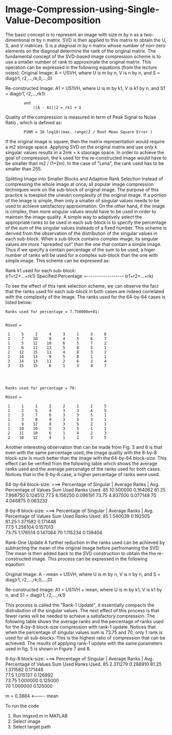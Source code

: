 # Image-Compression-using-Single-Value-Decomposition

The basic concept is to represent an image with size m by n as a two-dimentional m by n matrix. SVD is then applied to this matrix to obtain the U, S, and V matrices. S is a diagnoal m by n matrix whose number of non-zero elements on the diagnoal determine the rank of the original matrix. The fundamental concept of the SVD-based image compression scheme is to use a smaller number of rank to approximate the original matrix. This operation can be expressed in the following equations (from the lecture notes): 
Original Image: 	A = USVH,
			where U is m by n,
			      V is n by n,
			      and S = 
			      diag(r1, r2,...,rk,0,...,0)

Re-constructed Image:  A1 = US1VH,
			where U is m by k1,
			      V is k1 by n,
			      and S1 = 
			      diag(r1, r2,...,rk1)

			and
		        ||A - A1||2 = rk1 + 1


Quality of the compression is measured in term of Peak Signal to Noise Ratio , which is defined as: 

			PSNR = 10 log10((max. range)2 / Root Mean Square Error )	

If the original image is square, then the matrix representation would require a m2 storage space. Applying SVD on the original matrix and use only k singular values results in a 2mk + k staorage space. In order to achieve the goal of compression, the k used for the re-constructed image would have to be smaller than m2 / (1+2m). In the case of "Lena", the rank used has to be smaller than 255. 


Splitting Image into Smaller Blocks and Adaptive Rank Selection
Instead of compressing the whole image at once, all popular image compression techniques work on the sub-block of original image. The purpose of this practice is toexploit the uneven complexity of the original image. If a portion of the image is simple, then only a smaller of singular values needs to be used to achieve satisfactory approximation. On the other hand, if the image is cimplex, then more singular values would have to be used in order to maintain the image quality. A simple way to adaptively select the appropriate ranks to be used in each sub-block is to specify the percentage of the sum of the singular values insteads of a fixed number. This scheme is derived from the observation of the distribution of the singular values in each sub-block. When a sub-block contains complex image, its singular values are more "spreaded out" than the one that contain a simple image. Thus if we specify a centain percentage of the sum to be used, a higer number of ranks will be used for a complex sub-block than the one with simple image. This scheme can be expreseed as: 

Rank k1 used for each sub-block:   
					(r1+r2+...+rk1)
		Specified Percentage =------------------
					(r1+r2+...+rk)

To see the effect of this rank selection scheme, we can observe the fact that the ranks used for each sub-block in both cases are indeed correlated with the complexity of the image. The ranks used for the 64-by-64 cases is listed below:

	Ranks used for percentage = 7.750000e+01:


	RUsed =

     1     5     2     4     3     1     3     8
     2     7    10     8     4     5     6     7
     1     5    12    10     6     5     7     2
     1     6    11    13     5     8     5     1
     2    12    15    11     4     8     3     2
     2    14    13     9     5     8     1     1
     3    14    13    11     2     6     3     4
     3    15    15     6     1     3     4     7




	Ranks used for percentage = 70:

	RUsed =

     1     1     1     2     2     1     2     5
     1     2     5     4     3     3     4     5
     1     3     7     6     3     3     5     1
     1     3     8     9     3     5     3     1
     1     9    12     8     3     5     2     1
     1    10    10     5     3     5     1     1
     2    11    10     6     1     4     2     3
     2    10    12     4     1     2     3     5


Another interesting observation that can be made from Fig. 3 and 6 is that even with the same percentage used, the image quality with the 8-by-8 block-szie is much better than the image with the 64-by-64 block-size. This effect can be verified from the following table which shows the average ranks used and the average percenatge of the ranks used for both cases. Notices that in the 8-by-8 case, a higher percentage of ranks were used. 

64-by-64 block-size:
===>    Percentage of Singular     |    Average Ranks   | Avg. Percentage of
        Values Sum                         Used           Ranks Used.
                85                      10.500000          0.164062
                81.25                   7.968750           0.124512
                77.5                    6.156250           0.096191
                73.75                   4.937500           0.077148
                70                      4.046875           0.063232


8-by-8 block-size:
===>    Percentage of Singular     |    Average Ranks   | Avg. Percentage of
        Values Sum                         Used           Ranks Used.
                85                      1.540039           0.192505     
                81.25                   1.371582           0.171448     
                77.5                    1.256104           0.157013     
                73.75                   1.176514           0.147064
                70                      1.115234           0.139404    




Rank-One Update
A further reduction in the ranks used can be achieved by subtracting the mean of the original image before perfromaning the SVD. The mean is then added back to the SVD construction to obtain the the re-constructed image. This process can be expressed in the following eqaution: 

Original Image: 	A - mean = USVH,
			where U is m by n,
			      V is n by n,
			      and S = 
			      diag(r1, r2,...,rk,0,...,0)

Re-constructed Image:  A1 = US1VH + mean,
			where U is m by k1,
			      V is k1 by n,
			      and S1 = 
			      diag(r1, r2,...,rk1)



This process is called the "Rank-1 Update", it essentially compacts the distrubution of the singular values. The next effect of this process is that fewer ranks will be needed to achieve a satisfactory compression. The following table shows the average ranks and the percentage of ranks used for the 8-by-8 block-size compression with rank-1 update. Notices that when the percentage of singular values sum is 73.75 and 70, only 1 rank is used for all sub-blocks. This is the highest ratio of compression that can be achieved. The results of applying rank-1 update with the same parameters used in fig. 5 is shown in Figure 7 and 8.


8-by-8 block-size:
===>    Percentage of Singular     |    Average Ranks   | Avg. Percentage of
        Values Sum                         Used           Ranks Used.
                85                      2.311279           0.288910
                81.25                   1.371582           0.171448                     
                77.5                    1.015137           0.126892     
                73.75                   1.000000           0.125000     
                70                      1.000000           0.125000

m = 0.3884       <---- mean 


To run the code
1. Run imgsvd.m in MATLAB
2. Select image
3. Select target path
